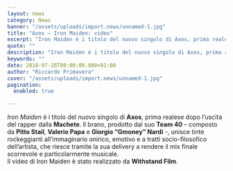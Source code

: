 ```yaml
---
layout: news
category: News
banner: "/assets/uploads/import.news/unnamed-1.jpg"
title: "Axos – Iron Maiden: video"
excerpt: "Iron Maiden è i titolo del nuovo singolo di Axos, prima realese dopo l’uscita del rapper dalla Machete. Il brano, prodotto dal suo Team 40 – composto da Pitto Stail, Valerio Papa e Giorgio “Gmoney” Nardi -, unisce tinte rockeggianti all’immaginario onirico, emotivo e a tratti socio-filosofico dell’artista, che riesce tramite la sua delivery a rendere [&hellip"
quote: ""
description: "Iron Maiden è i titolo del nuovo singolo di Axos, prima realese dopo l’uscita del rapper dalla Machete. Il brano, prodotto dal suo Team 40 – composto da Pitto Stail, Valerio Papa e Giorgio “Gmoney” Nardi -, unisce tinte rockeggianti all’immaginario onirico, emotivo e a tratti socio-filosofico dell’artista, che riesce tramite la sua delivery a rendere [&hellip"
keywords: ""
date: 2018-07-28T00:00:00.000+01:00
author: "Riccardo Primavera"
cover: "/assets/uploads/import.news/unnamed-1.jpg"
pagination:
  enabled: true

---
```


_Iron Maiden_ è i titolo del nuovo singolo di **Axos**, prima realese dopo l’uscita del rapper dalla **Machete**. Il brano, prodotto dal suo **Team 40** – composto da **Pitto Stail**, **Valerio Papa** e **Giorgio “Gmoney” Nardi** \-, unisce tinte rockeggianti all’immaginario onirico, emotivo e a tratti socio-filosofico dell’artista, che riesce tramite la sua delivery a rendere il mix finale scorrevole e particolarmente musicale.  
Il video di Iron Maiden è stato realizzato da **Withstand Film**.